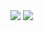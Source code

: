 <img src = "https://github.com/FontysVenlo/intelligent-traffic-control-prj3-g13-itc/blob/main/Design/ClassDiagram/PRJ3-ClassDiagram-TCL.svg">
<img src = "https://github.com/FontysVenlo/intelligent-traffic-control-prj3-g13-itc/blob/main/Design/ClassDiagram/PRJ3-ClassDiagram-TCL-proposition.svg">
